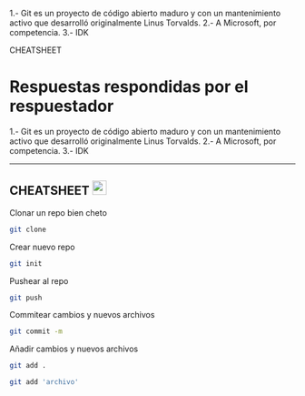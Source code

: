 1.- Git es un proyecto de código abierto maduro y con un mantenimiento activo que desarrolló originalmente Linus Torvalds.
2.- A Microsoft, por competencia.
3.- IDK

CHEATSHEET

# Respuestas respondidas por el respuestador

1.- Git es un proyecto de código abierto maduro y con un mantenimiento activo que desarrolló originalmente Linus Torvalds.
2.- A Microsoft, por competencia.
3.- IDK

---

## CHEATSHEET <img src="https://media.giphy.com/media/hvRJCLFzcasrR4ia7z/giphy.gif" width="25px"></a>

Clonar un repo bien cheto
```bash
git clone
```

Crear nuevo repo
```bash
git init
```

Pushear al repo
```bash
git push
```

Commitear cambios y nuevos archivos
```bash
git commit -m
```

Añadir cambios y nuevos archivos
```bash
git add .
```
```bash
git add 'archivo'
```